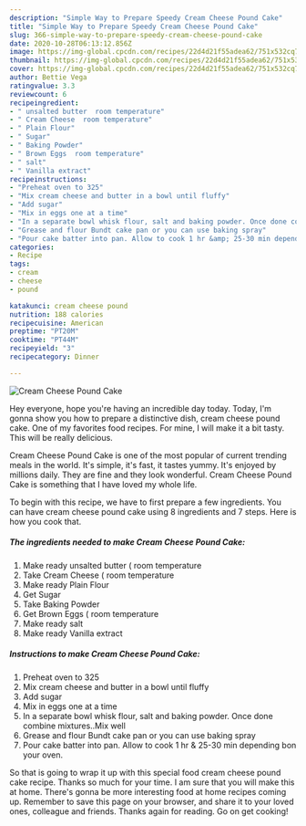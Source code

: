 ```yaml
---
description: "Simple Way to Prepare Speedy Cream Cheese Pound Cake"
title: "Simple Way to Prepare Speedy Cream Cheese Pound Cake"
slug: 366-simple-way-to-prepare-speedy-cream-cheese-pound-cake
date: 2020-10-28T06:13:12.856Z
image: https://img-global.cpcdn.com/recipes/22d4d21f55adea62/751x532cq70/cream-cheese-pound-cake-recipe-main-photo.jpg
thumbnail: https://img-global.cpcdn.com/recipes/22d4d21f55adea62/751x532cq70/cream-cheese-pound-cake-recipe-main-photo.jpg
cover: https://img-global.cpcdn.com/recipes/22d4d21f55adea62/751x532cq70/cream-cheese-pound-cake-recipe-main-photo.jpg
author: Bettie Vega
ratingvalue: 3.3
reviewcount: 6
recipeingredient:
- " unsalted butter  room temperature"
- " Cream Cheese  room temperature"
- " Plain Flour"
- " Sugar"
- " Baking Powder"
- " Brown Eggs  room temperature"
- " salt"
- " Vanilla extract"
recipeinstructions:
- "Preheat oven to 325"
- "Mix cream cheese and butter in a bowl until fluffy"
- "Add sugar"
- "Mix in eggs one at a time"
- "In a separate bowl whisk flour, salt and baking powder. Once done combine mixtures..Mix well"
- "Grease and flour Bundt cake pan or you can use baking spray"
- "Pour cake batter into pan. Allow to cook 1 hr &amp; 25-30 min depending bon your oven."
categories:
- Recipe
tags:
- cream
- cheese
- pound

katakunci: cream cheese pound 
nutrition: 188 calories
recipecuisine: American
preptime: "PT20M"
cooktime: "PT44M"
recipeyield: "3"
recipecategory: Dinner

---
```



![Cream Cheese Pound Cake](https://img-global.cpcdn.com/recipes/22d4d21f55adea62/751x532cq70/cream-cheese-pound-cake-recipe-main-photo.jpg)

Hey everyone, hope you're having an incredible day today. Today, I'm gonna show you how to prepare a distinctive dish, cream cheese pound cake. One of my favorites food recipes. For mine, I will make it a bit tasty. This will be really delicious.

Cream Cheese Pound Cake is one of the most popular of current trending meals in the world. It's simple, it's fast, it tastes yummy. It's enjoyed by millions daily. They are fine and they look wonderful. Cream Cheese Pound Cake is something that I have loved my whole life.




To begin with this recipe, we have to first prepare a few ingredients. You can have cream cheese pound cake using 8 ingredients and 7 steps. Here is how you cook that.

<!--inarticleads1-->

##### The ingredients needed to make Cream Cheese Pound Cake:

1. Make ready  unsalted butter ( room temperature
1. Take  Cream Cheese ( room temperature
1. Make ready  Plain Flour
1. Get  Sugar
1. Take  Baking Powder
1. Get  Brown Eggs ( room temperature
1. Make ready  salt
1. Make ready  Vanilla extract




<!--inarticleads2-->

##### Instructions to make Cream Cheese Pound Cake:

1. Preheat oven to 325
1. Mix cream cheese and butter in a bowl until fluffy
1. Add sugar
1. Mix in eggs one at a time
1. In a separate bowl whisk flour, salt and baking powder. Once done combine mixtures..Mix well
1. Grease and flour Bundt cake pan or you can use baking spray
1. Pour cake batter into pan. Allow to cook 1 hr &amp; 25-30 min depending bon your oven.




So that is going to wrap it up with this special food cream cheese pound cake recipe. Thanks so much for your time. I am sure that you will make this at home. There's gonna be more interesting food at home recipes coming up. Remember to save this page on your browser, and share it to your loved ones, colleague and friends. Thanks again for reading. Go on get cooking!
